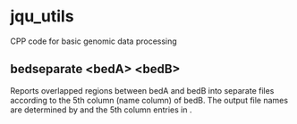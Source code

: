 # jqu_utils
CPP code for basic genomic data processing

## bedseparate \<bedA\> \<bedB\>
Reports overlapped regions between bedA and bedB into separate files according to the 5th column (name column) of bedB. 
The output file names are determined by <bedA> and the 5th column entries in <bedB>.
